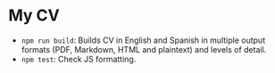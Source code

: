 # My CV

* `npm run build`: Builds CV in English and Spanish in multiple output formats (PDF, Markdown, HTML and plaintext) and levels of detail.
* `npm test`: Check JS formatting.
